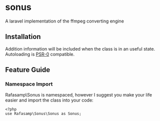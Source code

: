 sonus
=====

A laravel implementation of the ffmpeg converting engine

Installation
-----
Addition information will be included when the class is in an useful state. Autoloading is [PSR-0](https://github.com/php-fig/fig-standards/blob/master/accepted/PSR-0.md) compatible.

Feature Guide
-----

### Namespace Import
Rafasamp\Sonus is namespaced, however I suggest you make your life easier and import
the class into your code:

	<?php
	use Rafasamp\Sonus\Sonus as Sonus;
